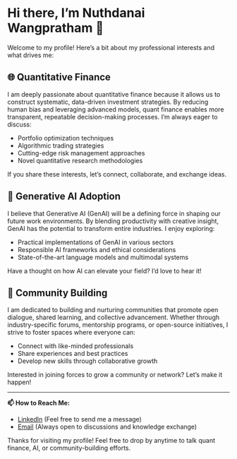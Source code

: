 # Hi there, I’m Nuthdanai Wangpratham 👋

Welcome to my profile! Here’s a bit about my professional interests and what drives me:

## 🌐 Quantitative Finance
I am deeply passionate about quantitative finance because it allows us to construct systematic, data-driven investment strategies. By reducing human bias and leveraging advanced models, quant finance enables more transparent, repeatable decision-making processes. I’m always eager to discuss:
- Portfolio optimization techniques
- Algorithmic trading strategies
- Cutting-edge risk management approaches
- Novel quantitative research methodologies

If you share these interests, let’s connect, collaborate, and exchange ideas.

## 🤖 Generative AI Adoption
I believe that Generative AI (GenAI) will be a defining force in shaping our future work environments. By blending productivity with creative insight, GenAI has the potential to transform entire industries. I enjoy exploring:
- Practical implementations of GenAI in various sectors
- Responsible AI frameworks and ethical considerations
- State-of-the-art language models and multimodal systems

Have a thought on how AI can elevate your field? I’d love to hear it!

## 🤝 Community Building
I am dedicated to building and nurturing communities that promote open dialogue, shared learning, and collective advancement. Whether through industry-specific forums, mentorship programs, or open-source initiatives, I strive to foster spaces where everyone can:
- Connect with like-minded professionals
- Share experiences and best practices
- Develop new skills through collaborative growth

Interested in joining forces to grow a community or network? Let’s make it happen!

---

**📫 How to Reach Me:**  
- [LinkedIn](https://www.linkedin.com/in/nuthdanai-w/) (Feel free to send me a message)
- [Email](mailto:nutdnuy@example.com) (Always open to discussions and knowledge exchange)

Thanks for visiting my profile! Feel free to drop by anytime to talk quant finance, AI, or community-building efforts.

<!---
nutdnuy/nutdnuy is a ✨ special ✨ repository because its `README.md` (this file) appears on your GitHub profile.
You can click the Preview link to take a look at your changes.
--->
